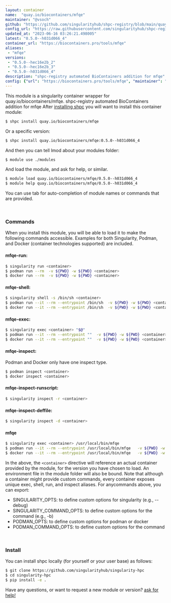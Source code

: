 ```yaml
---
layout: container
name:  "quay.io/biocontainers/mfqe"
maintainer: "@vsoch"
github: "https://github.com/singularityhub/shpc-registry/blob/main/quay.io/biocontainers/mfqe/container.yaml"
config_url: "https://raw.githubusercontent.com/singularityhub/shpc-registry/main/quay.io/biocontainers/mfqe/container.yaml"
updated_at: "2023-06-16 03:26:21.498005"
latest: "0.5.0--h031d066_4"
container_url: "https://biocontainers.pro/tools/mfqe"
aliases:
 - "mfqe"
versions:
 - "0.5.0--hec16e2b_2"
 - "0.5.0--hec16e2b_3"
 - "0.5.0--h031d066_4"
description: "shpc-registry automated BioContainers addition for mfqe"
config: {"url": "https://biocontainers.pro/tools/mfqe", "maintainer": "@vsoch", "description": "shpc-registry automated BioContainers addition for mfqe", "latest": {"0.5.0--h031d066_4": "sha256:18f3804069167df4fd978e70ad8918944943104c73a55b25eaac52e3a541dab8"}, "tags": {"0.5.0--hec16e2b_2": "sha256:06bd33e40788e21d2cc388596c705dbe1cd00e36e1f62c06d2fe60e41ac81d6f", "0.5.0--hec16e2b_3": "sha256:e2a1c0dd9dbd2a4bdf090565fb33f919af2ae93b6828a5f2fb043ac27d89cc7f", "0.5.0--h031d066_4": "sha256:18f3804069167df4fd978e70ad8918944943104c73a55b25eaac52e3a541dab8"}, "docker": "quay.io/biocontainers/mfqe", "aliases": {"mfqe": "/usr/local/bin/mfqe"}}
---
```


This module is a singularity container wrapper for quay.io/biocontainers/mfqe.
shpc-registry automated BioContainers addition for mfqe
After [installing shpc](#install) you will want to install this container module:


```bash
$ shpc install quay.io/biocontainers/mfqe
```

Or a specific version:

```bash
$ shpc install quay.io/biocontainers/mfqe:0.5.0--h031d066_4
```

And then you can tell lmod about your modules folder:

```bash
$ module use ./modules
```

And load the module, and ask for help, or similar.

```bash
$ module load quay.io/biocontainers/mfqe/0.5.0--h031d066_4
$ module help quay.io/biocontainers/mfqe/0.5.0--h031d066_4
```

You can use tab for auto-completion of module names or commands that are provided.

<br>

### Commands

When you install this module, you will be able to load it to make the following commands accessible.
Examples for both Singularity, Podman, and Docker (container technologies supported) are included.

#### mfqe-run:

```bash
$ singularity run <container>
$ podman run --rm  -v ${PWD} -w ${PWD} <container>
$ docker run --rm  -v ${PWD} -w ${PWD} <container>
```

#### mfqe-shell:

```bash
$ singularity shell -s /bin/sh <container>
$ podman run --it --rm --entrypoint /bin/sh  -v ${PWD} -w ${PWD} <container>
$ docker run --it --rm --entrypoint /bin/sh  -v ${PWD} -w ${PWD} <container>
```

#### mfqe-exec:

```bash
$ singularity exec <container> "$@"
$ podman run --it --rm --entrypoint ""  -v ${PWD} -w ${PWD} <container> "$@"
$ docker run --it --rm --entrypoint ""  -v ${PWD} -w ${PWD} <container> "$@"
```

#### mfqe-inspect:

Podman and Docker only have one inspect type.

```bash
$ podman inspect <container>
$ docker inspect <container>
```

#### mfqe-inspect-runscript:

```bash
$ singularity inspect -r <container>
```

#### mfqe-inspect-deffile:

```bash
$ singularity inspect -d <container>
```


#### mfqe

```bash
$ singularity exec <container> /usr/local/bin/mfqe
$ podman run --it --rm --entrypoint /usr/local/bin/mfqe   -v ${PWD} -w ${PWD} <container> -c " $@"
$ docker run --it --rm --entrypoint /usr/local/bin/mfqe   -v ${PWD} -w ${PWD} <container> -c " $@"
```



In the above, the `<container>` directive will reference an actual container provided
by the module, for the version you have chosen to load. An environment file in the
module folder will also be bound. Note that although a container
might provide custom commands, every container exposes unique exec, shell, run, and
inspect aliases. For anycommands above, you can export:

 - SINGULARITY_OPTS: to define custom options for singularity (e.g., --debug)
 - SINGULARITY_COMMAND_OPTS: to define custom options for the command (e.g., -b)
 - PODMAN_OPTS: to define custom options for podman or docker
 - PODMAN_COMMAND_OPTS: to define custom options for the command

<br>

### Install

You can install shpc locally (for yourself or your user base) as follows:

```bash
$ git clone https://github.com/singularityhub/singularity-hpc
$ cd singularity-hpc
$ pip install -e .
```

Have any questions, or want to request a new module or version? [ask for help!](https://github.com/singularityhub/singularity-hpc/issues)